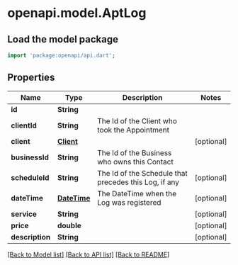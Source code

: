 # openapi.model.AptLog

## Load the model package
```dart
import 'package:openapi/api.dart';
```

## Properties
Name | Type | Description | Notes
------------ | ------------- | ------------- | -------------
**id** | **String** |  | 
**clientId** | **String** | The Id of the Client who took the Appointment | 
**client** | [**Client**](Client.md) |  | [optional] 
**businessId** | **String** | The Id of the Business who owns this Contact | 
**scheduleId** | **String** | The Id of the Schedule that precedes this Log, if any | [optional] 
**dateTime** | [**DateTime**](DateTime.md) | The DateTime when the Log was registered | [optional] 
**service** | **String** |  | [optional] 
**price** | **double** |  | [optional] 
**description** | **String** |  | [optional] 

[[Back to Model list]](../README.md#documentation-for-models) [[Back to API list]](../README.md#documentation-for-api-endpoints) [[Back to README]](../README.md)


